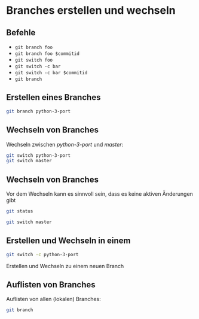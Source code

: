 # Branches erstellen und wechseln

## Befehle

- `git branch foo`
- `git branch foo $commitid`
- `git switch foo`
- `git switch -c bar`
- `git switch -c bar $commitid`
- `git branch`

## Erstellen eines Branches

```bash
git branch python-3-port
```

## Wechseln von Branches

Wechseln zwischen _python-3-port_ und _master_:

```bash
git switch python-3-port
git switch master
```

## Wechseln von Branches

Vor dem Wechseln kann es sinnvoll sein, dass es keine aktiven Änderungen gibt

```bash
git status
```

```bash
git switch master
```

## Erstellen und Wechseln in einem

```bash
git switch -c python-3-port
```

Erstellen und Wechseln zu einem neuen Branch

## Auflisten von Branches

Auflisten von allen (lokalen) Branches:

```bash
git branch
```

